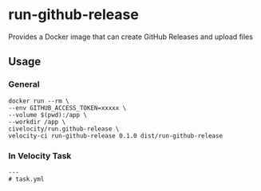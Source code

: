 # run-github-release
Provides a Docker image that can create GitHub Releases and upload files 

## Usage

### General
```
docker run --rm \
--env GITHUB_ACCESS_TOKEN=xxxxx \
--volume $(pwd):/app \
--workdir /app \
civelocity/run.github-release \
velocity-ci run-github-release 0.1.0 dist/run-github-release
```

### In Velocity Task

```
---
# task.yml


```